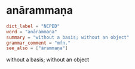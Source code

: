 # anārammaṇa

``` toml
dict_label = "NCPED"
word = "anārammaṇa"
summary = "without a basis; without an object"
grammar_comment = "mfn."
see_also = ["ārammaṇa"]
```

without a basis; without an object

